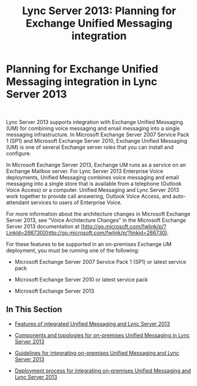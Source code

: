﻿---
title: 'Lync Server 2013: Planning for Exchange Unified Messaging integration'
TOCTitle: Planning for Exchange Unified Messaging integration
ms:assetid: e7c63a71-2d99-4aa9-b649-36c1a431bdf1
ms:mtpsurl: https://technet.microsoft.com/en-us/library/Gg399031(v=OCS.15)
ms:contentKeyID: 48185880
ms.date: 07/23/2014
mtps_version: v=OCS.15
---

# Planning for Exchange Unified Messaging integration in Lync Server 2013

 


Lync Server 2013 supports integration with Exchange Unified Messaging (UM) for combining voice messaging and email messaging into a single messaging infrastructure. In Microsoft Exchange Server 2007 Service Pack 1 (SP1) and Microsoft Exchange Server 2010, Exchange Unified Messaging (UM) is one of several Exchange server roles that you can install and configure.

In Microsoft Exchange Server 2013, Exchange UM runs as a service on an Exchange Mailbox server. For Lync Server 2013 Enterprise Voice deployments, Unified Messaging combines voice messaging and email messaging into a single store that is available from a telephone (Outlook Voice Access) or a computer. Unified Messaging and Lync Server 2013 work together to provide call answering, Outlook Voice Access, and auto-attendant services to users of Enterprise Voice.

For more information about the architecture changes in Microsoft Exchange Server 2013, see “Voice Architecture Changes” in the Microsoft Exchange Server 2013 documentation at [http://go.microsoft.com/fwlink/p/?LinkId=266730](http://go.microsoft.com/fwlink/p/?linkid=266730).

For these features to be supported in an on-premises Exchange UM deployment, you must be running one of the following:

  - Microsoft Exchange Server 2007 Service Pack 1 (SP1) or latest service pack

  - Microsoft Exchange Server 2010 or latest service pack

  - Microsoft Exchange Server 2013

## In This Section

  - [Features of integrated Unified Messaging and Lync Server 2013](lync-server-2013-features-of-integrated-unified-messaging.md)

  - [Components and topologies for on-premises Unified Messaging in Lync Server 2013](lync-server-2013-components-and-topologies-for-on-premises-unified-messaging.md)

  - [Guidelines for integrating on-premises Unified Messaging and Lync Server 2013](lync-server-2013-guidelines-for-integrating-on-premises-unified-messaging.md)

  - [Deployment process for integrating on-premises Unified Messaging and Lync Server 2013](lync-server-2013-deployment-process-for-integrating-on-premises-unified-messaging.md)

